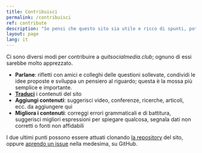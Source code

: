 ```yaml
---
title: Contribuisci
permalink: /contribuisci
ref: contribute
description: "Se pensi che questo sito sia utile e ricco di spunti, potresti considerare di contribuire a renderlo ancora migliore."
layout: page
lang: it
---
```

Ci sono diversi modi per contribuire a *quitsocialmedia.club*; ognuno di essi sarebbe molto apprezzato.

- **Parlane**: rifletti con amici e colleghi delle questioni sollevate, condividi le idee proposte e sviluppa un pensiero al riguardo; questa è la mossa più semplice e importante.
- [**Traduci**](/l10n "Localization page") i contenuti del sito
- **Aggiungi contenuti**: suggerisci video, conferenze, ricerche, articoli, ecc. da aggiungere qui
- **Migliora i contenuti**: correggi errori grammaticali e di battitura, suggerisci migliori espressioni per spiegare qualcosa, segnala dati non corretti o fonti non affidabili
<!--{% comment %}- [Tommi](https://tommi.space "Tommi's personal website") (il creatore di questo coso) è uno studente, non è pagato da nessuno e nonostante questo <u>ha speso ore ed ore, per diversi mesi</u> a [studiare](/perché "Perché") l'argomento, sviluppare l'idea, costruire questo sito, e curarne i contenuti. Potresti considerare di **[fare una donazione](https://it.liberapay.com/tommi/donate "fai una donazione tramite Liberapay")** per il tempo che ha dedicato a realizzare questo progetto.{% endcomment %}-->

I due ultimi punti possono essere attuati clonando [la repository](https://github.com/xplosionmind/quitsocialmedia.club/ "quitsocialmedia.club source code on GitHub") del sito, oppure [aprendo un issue](https://github.com/xplosionmind/quitsocialmedia.club/issues "quitsocialmedia.club repository issues on GitHub") nella medesima, su GitHub.
